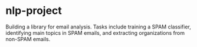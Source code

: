 # nlp-project
Building a library for email analysis. Tasks include training a SPAM classifier, identifying main topics in SPAM emails, and extracting organizations from non-SPAM emails.
